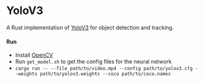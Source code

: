 # YoloV3
A Rust implementation of [YoloV3](https://arxiv.org/abs/1506.02640) for object detection and tracking.

#### Run
* Install [OpenCV](https://opencv.org/)
* Run `get_model.sh` to get the config files for the neural network
* `cargo run -- --file path/to/video.mp4 --config path/to/yolov3.cfg --weights path/to/yolov3.weights --coco path/to/coco.names`
